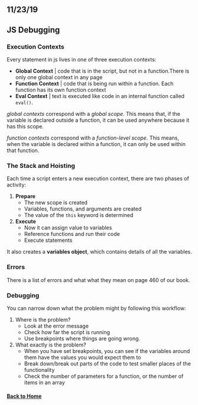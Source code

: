 ## 11/23/19

## JS Debugging

### Execution Contexts

Every statement in js lives in one of three execution contexts: 

- **Global Context** | code that is in the script, but not in a function.There is only one global context in any page
- **Function Context** | code that is being run within a function. Each function has its own function context
- **Eval Context** | text is executed like code in an internal function called `eval()`.

_global contexts_ correspond with a _global scope_. This means that, if the variable is declared outside a function, it can be used anywhere because it has this scope.

_function contexts_ correspond with a _function-level scope_. This means, when the variable is declared within a function, it can only be used within that function.

### The Stack and Hoisting

Each time a script enters a new execution context, there are two phases of activity:

1. **Prepare** 
    - The new scope is created
    - Variables, functions, and arguments are created
    - The value of the `this` keyword is determined
2. **Execute**
    - Now it can assign value to variables
    - Reference functions and run their code
    - Execute statements

It also creates a **variables object**, which contains details of all the variables.


### Errors

There is a list of errors and what what they mean on page 460 of our book.

### Debugging

You can narrow down what the problem might by following this workflow:
1. Where is the problem? 
    - Look at the error message
    - Check how far the script is running
    - Use breakpoints where things are going wrong.
2. What exactly is the problem?
    - When you have set breakpoints, you can see if the variables around them have the values you would expect them to
    - Break down/break out parts of the code to test smaller places of the functionality
    - Check the number of parameters for a function, or the number of items in an array

#### [Back to Home](index.md)
